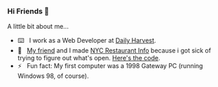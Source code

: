 ### Hi Friends 👋

<!--
**benhurley/benhurley** is a ✨ _special_ ✨ repository because its `README.md` (this file) appears on your GitHub profile. 
-->

A little bit about me...

- :keyboard: &nbsp; I work as a Web Developer at [Daily Harvest](https://www.dailyharvest.com).
- :seedling: &nbsp; [My friend](https://github.com/EricNatelson) and I made [NYC Restaurant Info](https://www.nycrestaurant.info) because i got sick of trying to figure out what's open. [Here's the code](https://github.com/benhurley/nyc-restaurant-info).
- :zap: &nbsp; Fun fact: My first computer was a 1998 Gateway PC (running Windows 98, of course).
